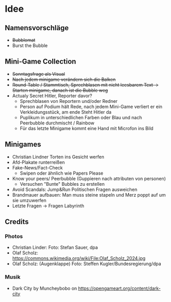 # Idee

## Namensvorschläge

- ~~Bubblomat~~
- Burst the Bubble

## Mini-Game Collection

- ~~Sonntagsfrage als Visual~~
- ~~Nach jedem minigame verändern sich die Balken~~
- ~~Round-Table / Stammtisch, Sprechblasen mit nicht leesbarem Text -> Starten minigame, danach ist die Bubble weg~~
- Actualy Secret Hitler, Reporter davor?
  - Sprechblasen von Reportern und/oder Redner
  - Person auf Podium hält Rede, nach jedem Mini-Game verliert er ein Verkleidungsstück, am ende Steht Hitler da
  - Puplikum in unterschiedlichen Farben oder Blau und nach Peerbubble durchmischt / Rainbow 
  - Für das letzte Minigame kommt eine Hand mit Microfon ins Bild

## Minigames

- Christian Lindner Torten ins Gesicht werfen
- Afd-Plakate runterreißen
- Fake-News/Fact-Check
  - Swipen oder ähnlich wie Papers Please
- Know your peers/ Peerbubble (Guppieren nach attributen von personen)
  - Versuchen "Bunte" Bubbles zu erstellen
- Avoid Scandals: Jump&Run Politischen Fragen ausweichen
- Brandmauer aufbauen: Man muss steine stapeln und Merz poppt auf um sie umzuwerfen
- Letzte Fragen -> Fragen Labyrinth

## Credits

### Photos

- Christian Linder: Foto: Stefan Sauer, dpa
- Olaf Scholz: <https://commons.wikimedia.org/wiki/File:Olaf_Scholz_2024.jpg>
- Olaf Scholz: (Augenklappe) Foto: Steffen Kugler/Bundesregierung/dpa

### Musik

- Dark City by Muncheybobo on <https://opengameart.org/content/dark-city>

